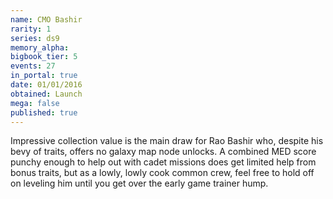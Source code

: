 ```yaml
---
name: CMO Bashir
rarity: 1
series: ds9
memory_alpha:
bigbook_tier: 5
events: 27
in_portal: true
date: 01/01/2016
obtained: Launch
mega: false
published: true
---
```


Impressive collection value is the main draw for Rao Bashir who, despite his bevy of traits, offers no galaxy map node unlocks. A combined MED score punchy enough to help out with cadet missions does get limited help from bonus traits, but as a lowly, lowly cook common crew, feel free to hold off on leveling him until you get over the early game trainer hump.
